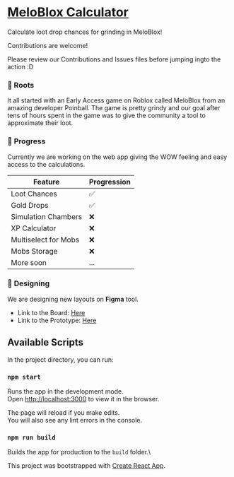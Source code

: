 # [MeloBlox Calculator](https://tacheometry.github.io/meloblox-calculator)

Calculate loot drop chances for grinding in MeloBlox!

Contributions are welcome!

Please review our Contributions and Issues files before jumping ingto the action :D


### 🌱 Roots

It all started with an Early Access game on Roblox called MeloBlox from an amazing developer Poinball. The game is pretty grindy and our goal after tens of hours spent in the game was to give the community a tool to approximate their loot.


### 🌳 __Progress__

Currently we are working on the web app giving the WOW feeling and easy access to the calculations.

| Feature | Progression        |
| ------- | ------------------ |
| Loot Chances | ✅ |
| Gold Drops | ✅ |
| Simulation Chambers | :x: |
| XP Calculator | :x: |
| Multiselect for Mobs | :x: |
| Mobs Storage | :x: |
| More soon | ... |


### 🎨 __Designing__

We are designing new layouts on **Figma** tool.

- Link to the Board: [Here](https://www.figma.com/file/NSLJ87s4NLjS5QRrkNUZhm/MeloBlox-Sketches?node-id=0%3A1)
- Link to the Prototype: [Here](https://www.figma.com/proto/NSLJ87s4NLjS5QRrkNUZhm/MeloBlox-Sketches?node-id=1%3A9&scaling=scale-down)



## Available Scripts

In the project directory, you can run:

### `npm start`

Runs the app in the development mode.\
Open [http://localhost:3000](http://localhost:3000) to view it in the browser.

The page will reload if you make edits.\
You will also see any lint errors in the console.
### `npm run build`

Builds the app for production to the `build` folder.\

This project was bootstrapped with [Create React App](https://github.com/facebook/create-react-app).
